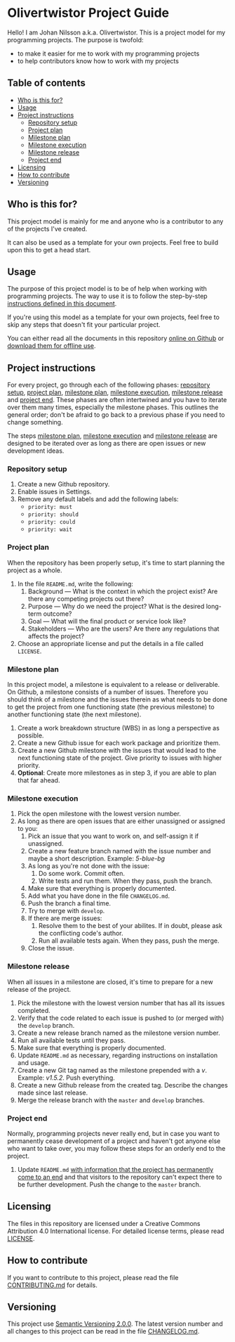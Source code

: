 # Olivertwistor Project Guide
Hello! I am Johan Nilsson a.k.a. Olivertwistor. This is a project model for my 
programming projects. The purpose is twofold:

* to make it easier for me to work with my programming projects
* to help contributors know how to work with my projects

## Table of contents

* [Who is this for?](#who-is-this-for)
* [Usage](#usage)
* [Project instructions][3]
    * [Repository setup][8]
    * [Project plan][10]
    * [Milestone plan][11]
    * [Milestone execution][12]
    * [Milestone release][13]
    * [Project end][14]
* [Licensing](#licensing)
* [How to contribute](#how-to-contribute)
* [Versioning](#versioning)

## Who is this for?
This project model is mainly for me and anyone who is a contributor to any of 
the projects I've created.

It can also be used as a template for your own projects. Feel free to build 
upon this to get a head start.

## Usage
The purpose of this project model is to be of help when working with 
programming projects. The way to use it is to follow the step-by-step 
[instructions defined in this document][3].

If you're using this model as a template for your own projects, feel free to 
skip any steps that doesn't fit your particular project.

You can either read all the documents in this repository [online on Github][1] 
or [download them for offline use][2].

## Project instructions
For every project, go through each of the following phases: 
[repository setup][8], [project plan][10], [milestone plan][11], 
[milestone execution][12], [milestone release][13] and [project end][14]. These 
phases are often intertwined and you have to iterate over them many times, 
especially the milestone phases. This outlines the general order; don't be 
afraid to go back to a previous phase if you need to change something.

The steps [milestone plan][11], [milestone execution][12] and 
[milestone release][13] are designed to be iterated over as long as there are 
open issues or new development ideas.

### Repository setup
1. Create a new Github repository.
1. Enable issues in Settings.
1. Remove any default labels and add the following labels:
    * `priority: must`
    * `priority: should`
    * `priority: could`
    * `priority: wait`

### Project plan
When the repository has been properly setup, it's time to start planning the 
project as a whole.

1. In the file `README.md`, write the following:
    1. Background &mdash; What is the context in which the project exist? Are 
    there any competing projects out there?
    1. Purpose &mdash; Why do we need the project? What is the desired 
    long-term outcome?
    1. Goal &mdash; What will the final product or service look like?
    1. Stakeholders &mdash; Who are the users? Are there any regulations that 
    affects the project?
1. Choose an appropriate license and put the details in a file called 
`LICENSE`.

### Milestone plan
In this project model, a milestone is equivalent to a release or deliverable. 
On Github, a milestone consists of a number of issues. Therefore you should 
think of a milestone and the issues therein as what needs to be done to get the 
project from one functioning state (the previous milestone) to another 
functioning state (the next milestone).

1. Create a work breakdown structure (WBS) in as long a perspective as possible.
1. Create a new Github issue for each work package and prioritize them.
1. Create a new Github milestone with the issues that would lead to the next 
functioning state of the project. Give priority to issues with higher priority.
1. **Optional**: Create more milestones as in step 3, if you are able to plan 
that far ahead.

### Milestone execution
1. Pick the open milestone with the lowest version number.
1. As long as there are open issues that are either unassigned or assigned to 
you:
    1. Pick an issue that you want to work on, and self-assign it if unassigned.
    1. Create a new feature branch named with the issue number and maybe a 
    short description. Example: *5-blue-bg*
    1. As long as you're not done with the issue:
        1. Do some work. Commit often.
        1. Write tests and run them. When they pass, push the branch.
    1. Make sure that everything is properly documented.
    1. Add what you have done in the file `CHANGELOG.md`.
    1. Push the branch a final time.
    1. Try to merge with `develop`.
    1. If there are merge issues:
        1. Resolve them to the best of your abilites. If in doubt, please ask 
        the conflicting code's author.
        1. Run all available tests again. When they pass, push the merge.
    1. Close the issue.

### Milestone release
When all issues in a milestone are closed, it's time to prepare for a new 
release of the project.

1. Pick the milestone with the lowest version number that has all its issues 
completed.
1. Verify that the code related to each issue is pushed to (or merged with) the 
`develop` branch.
1. Create a new release branch named as the milestone version number.
1. Run all available tests until they pass.
1. Make sure that everything is properly documented.
1. Update `README.md` as necessary, regarding instructions on installation and 
usage.
1. Create a new Git tag named as the milestone prepended with a *v*. Example: 
*v1.5.2*. Push everything.
1. Create a new Github release from the created tag. Describe the changes made 
since last release.
1. Merge the release branch with the `master` and `develop` branches.

### Project end
Normally, programming projects never really end, but in case you want to 
permanently cease development of a project and haven't got anyone else who want 
to take over, you may follow these steps for an orderly end to the project.

1. Update `README.md` [with information that the project has permanently come 
to an end](lifecycle/project-end.md) and that visitors to the repository can't 
expect there to be further development. Push the change to the `master` branch.

## Licensing
The files in this repository are licensed under a Creative Commons Attribution 
4.0 International license. For detailed license terms, please read [LICENSE][5].

## How to contribute
If you want to contribute to this project, please read the file 
[CONTRIBUTING.md][4] for details.

## Versioning
This project use [Semantic Versioning 2.0.0][6]. The latest version number and 
all changes to this project can be read in the file [CHANGELOG.md][9].


[1]: https://github.com/olivertwistor/olivertwistor-project-guide
[2]: https://github.com/olivertwistor/olivertwistor-project-guide/releases
[3]: #project-instructions
[4]: CONTRIBUTING.md
[5]: LICENSE
[6]: https://semver.org/
[7]: https://github.com/olivertwistor/olivertwistor-programming-style-guide
[8]: #repository-setup
[9]: CHANGELOG.md
[10]: #project-plan
[11]: #milestone-plan
[12]: #milestone-execution
[13]: #milestone-release
[14]: #project-end
